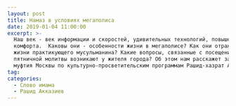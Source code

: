 ```yaml
---
layout: post
title: Намаз в условиях мегаполиса
date: 2019-01-04 11:00:00
excerpt: >-
  Наш век - век информации и скоростей, удивительных технологий, повышенного
  комфорта.  Каковы они - особенности жизни в мегаполисе? Как они отражаются на
  жизни практикующего мусульманина? Какие вопросы, связанные с посещением
  пятничной молитвы возникают у жителя города? Об этом нам расскажет заместитель
  муфтия Москвы по культурно-просветительским программам Рашид-хазрат Акказиев.
tag:
categories:
  - Слово имама
  - Рашид Акказиев
---
```


